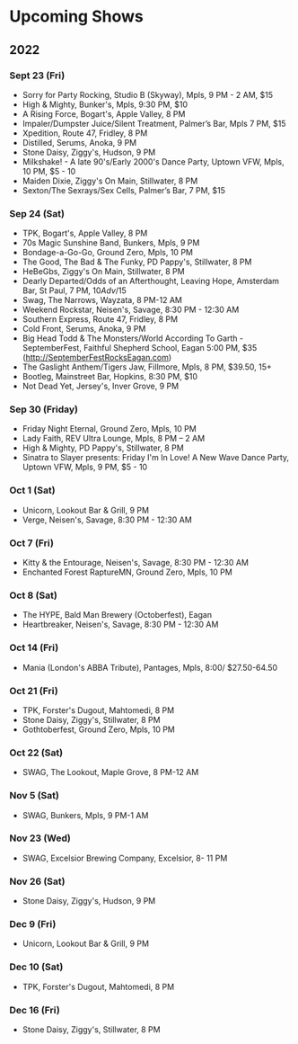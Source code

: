 # Upcoming Shows

## 2022

### Sept 23 (Fri)
- Sorry for Party Rocking, Studio B (Skyway), Mpls, 9 PM - 2 AM, $15
- High & Mighty, Bunker's, Mpls, 9:30 PM, $10
- A Rising Force, Bogart's, Apple Valley, 8 PM
- Impaler/Dumpster Juice/Silent Treatment, Palmer’s Bar, Mpls 7 PM, $15
- Xpedition, Route 47, Fridley, 8 PM
- Distilled, Serums, Anoka, 9 PM
- Stone Daisy, Ziggy's, Hudson, 9 PM
- Milkshake! - A late 90's/Early 2000's Dance Party, Uptown VFW, Mpls, 10 PM, $5 - 10
- Maiden Dixie, Ziggy's On Main, Stillwater, 8 PM
- Sexton/The Sexrays/Sex Cells, Palmer’s Bar, 7 PM, $15

### Sep 24 (Sat)
- TPK, Bogart's, Apple Valley, 8 PM
- 70s Magic Sunshine Band, Bunkers, Mpls, 9 PM
- Bondage-a-Go-Go, Ground Zero, Mpls, 10 PM
- The Good, The Bad & The Funky, PD Pappy's, Stillwater, 8 PM
- HeBeGbs, Ziggy's On Main, Stillwater, 8 PM
- Dearly Departed/Odds of an Afterthought, Leaving Hope, Amsterdam Bar, St Paul, 7 PM, $10 Adv/$15
- Swag, The Narrows, Wayzata, 8 PM-12 AM
- Weekend Rockstar, Neisen's, Savage, 8:30 PM - 12:30 AM
- Southern Express, Route 47, Fridley, 8 PM
- Cold Front, Serums, Anoka, 9 PM
- Big Head Todd & The Monsters/World According To Garth - SeptemberFest, Faithful Shepherd School, Eagan 5:00 PM, $35 (http://SeptemberFestRocksEagan.com)
- The Gaslight Anthem/Tigers Jaw, Fillmore, Mpls, 8 PM, $39.50, 15+
- Bootleg, Mainstreet Bar, Hopkins, 8:30 PM, $10
- Not Dead Yet, Jersey's, Inver Grove, 9 PM

### Sep 30 (Friday)
- Friday Night Eternal, Ground Zero, Mpls, 10 PM
- Lady Faith, REV Ultra Lounge, Mpls, 8 PM – 2 AM
- High & Mighty, PD Pappy's, Stillwater, 8 PM
- Sinatra to Slayer presents: Friday I'm In Love! A New Wave Dance Party, Uptown VFW, Mpls, 9 PM, $5 - 10

### Oct 1 (Sat)
- Unicorn, Lookout Bar & Grill, 9 PM
- Verge, Neisen's, Savage, 8:30 PM - 12:30 AM

### Oct 7 (Fri)
- Kitty & the Entourage, Neisen's, Savage, 8:30 PM - 12:30 AM
- Enchanted Forest RaptureMN, Ground Zero, Mpls, 10 PM

### Oct 8 (Sat)
- The HYPE, Bald Man Brewery (Octoberfest), Eagan
- Heartbreaker, Neisen's, Savage, 8:30 PM - 12:30 AM

### Oct 14 (Fri)
- Mania (London's ABBA Tribute), Pantages, Mpls, 8:00/ $27.50-64.50

### Oct 21 (Fri)
- TPK, Forster's Dugout, Mahtomedi, 8 PM
- Stone Daisy, Ziggy's, Stillwater, 8 PM
- Gothtoberfest, Ground Zero, Mpls, 10 PM

### Oct 22 (Sat)
- SWAG, The Lookout, Maple Grove, 8 PM-12 AM

### Nov 5 (Sat)
- SWAG, Bunkers, Mpls, 9 PM-1 AM

### Nov 23 (Wed)
- SWAG, Excelsior Brewing Company, Excelsior, 8- 11 PM

### Nov 26 (Sat)
- Stone Daisy, Ziggy's, Hudson, 9 PM

### Dec 9 (Fri)
- Unicorn, Lookout Bar & Grill, 9 PM

### Dec 10 (Sat)
- TPK, Forster's Dugout, Mahtomedi, 8 PM

### Dec 16 (Fri)
- Stone Daisy, Ziggy's, Stillwater, 8 PM


